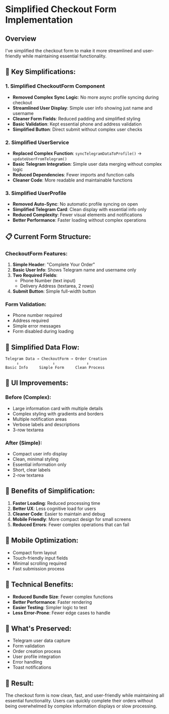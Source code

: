 # Simplified Checkout Form Implementation

## Overview

I've simplified the checkout form to make it more streamlined and user-friendly while maintaining essential functionality.

## 🎯 **Key Simplifications:**

### **1. Simplified CheckoutForm Component**

- **Removed Complex Sync Logic**: No more async profile syncing during checkout
- **Streamlined User Display**: Simple user info showing just name and username
- **Cleaner Form Fields**: Reduced padding and simplified styling
- **Basic Validation**: Kept essential phone and address validation
- **Simplified Button**: Direct submit without complex user checks

### **2. Simplified UserService**

- **Replaced Complex Function**: `syncTelegramDataToProfile()` → `updateUserFromTelegram()`
- **Basic Telegram Integration**: Simple user data merging without complex logic
- **Reduced Dependencies**: Fewer imports and function calls
- **Cleaner Code**: More readable and maintainable functions

### **3. Simplified UserProfile**

- **Removed Auto-Sync**: No automatic profile syncing on open
- **Simplified Telegram Card**: Clean display with essential info only
- **Reduced Complexity**: Fewer visual elements and notifications
- **Better Performance**: Faster loading without complex operations

## 📋 **Current Form Structure:**

### **CheckoutForm Features:**

1. **Simple Header**: "Complete Your Order"
2. **Basic User Info**: Shows Telegram name and username only
3. **Two Required Fields**:
   - Phone Number (text input)
   - Delivery Address (textarea, 2 rows)
4. **Submit Button**: Simple full-width button

### **Form Validation:**

- Phone number required
- Address required
- Simple error messages
- Form disabled during loading

## 🔄 **Simplified Data Flow:**

```
Telegram Data → CheckoutForm → Order Creation
     ↓               ↓              ↓
Basic Info     Simple Form     Clean Process
```

## 🎨 **UI Improvements:**

### **Before (Complex):**

- Large information card with multiple details
- Complex styling with gradients and borders
- Multiple notification areas
- Verbose labels and descriptions
- 3-row textarea

### **After (Simple):**

- Compact user info display
- Clean, minimal styling
- Essential information only
- Short, clear labels
- 2-row textarea

## 🚀 **Benefits of Simplification:**

1. **Faster Loading**: Reduced processing time
2. **Better UX**: Less cognitive load for users
3. **Cleaner Code**: Easier to maintain and debug
4. **Mobile Friendly**: More compact design for small screens
5. **Reduced Errors**: Fewer complex operations that can fail

## 📱 **Mobile Optimization:**

- Compact form layout
- Touch-friendly input fields
- Minimal scrolling required
- Fast submission process

## 🔧 **Technical Benefits:**

- **Reduced Bundle Size**: Fewer complex functions
- **Better Performance**: Faster rendering
- **Easier Testing**: Simpler logic to test
- **Less Error-Prone**: Fewer edge cases to handle

## 💾 **What's Preserved:**

- Telegram user data capture
- Form validation
- Order creation process
- User profile integration
- Error handling
- Toast notifications

## 🎯 **Result:**

The checkout form is now clean, fast, and user-friendly while maintaining all essential functionality. Users can quickly complete their orders without being overwhelmed by complex information displays or slow processing.
